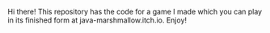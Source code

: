 Hi there!
This repository has the code for a game I made which you can play in its finished form at java-marshmallow.itch.io.
Enjoy!
